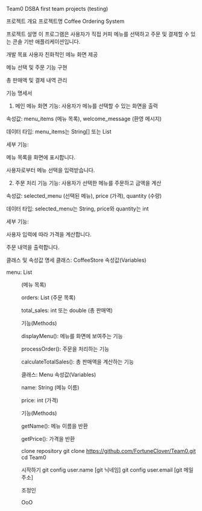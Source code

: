 Team0
DSBA first team projects (testing)

프로젝트 개요
프로젝트명
Coffee Ordering System

프로젝트 설명
이 프로그램은 사용자가 직접 커피 메뉴를 선택하고 주문 및 결제할 수 있는 콘솔 기반 애플리케이션입니다.

개발 목표
사용자 친화적인 메뉴 화면 제공

메뉴 선택 및 주문 기능 구현

총 판매액 및 결제 내역 관리

기능 명세서
1. 메인 메뉴 화면
기능: 사용자가 메뉴를 선택할 수 있는 화면을 출력

속성값: menu_items (메뉴 목록), welcome_message (환영 메시지)

데이터 타입: menu_items는 String[] 또는 List<String>

세부 기능:

메뉴 목록을 화면에 표시합니다.

사용자로부터 메뉴 선택을 입력받습니다.

2. 주문 처리 기능
기능: 사용자가 선택한 메뉴를 주문하고 금액을 계산

속성값: selected_menu (선택된 메뉴), price (가격), quantity (수량)

데이터 타입: selected_menu는 String, price와 quantity는 int

세부 기능:

사용자 입력에 따라 가격을 계산합니다.

주문 내역을 출력합니다.

클래스 및 속성값 명세
클래스: CoffeeStore
속성값(Variables)

menu: List<Menu> (메뉴 목록)

orders: List<Order> (주문 목록)

total_sales: int 또는 double (총 판매액)

기능(Methods)

displayMenu(): 메뉴를 화면에 보여주는 기능

processOrder(): 주문을 처리하는 기능

calculateTotalSales(): 총 판매액을 계산하는 기능

클래스: Menu
속성값(Variables)

name: String (메뉴 이름)

price: int (가격)

기능(Methods)

getName(): 메뉴 이름을 반환

getPrice(): 가격을 반환

clone repository
git clone https://github.com/FortuneClover/Team0.git
cd Team0



시작하기
git config user.name [git 닉네임]
git config user.email [git 메일 주소]

조정인


OoO